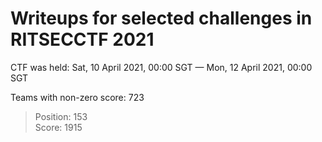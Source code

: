 # Writeups for selected challenges in RITSECCTF 2021

CTF was held: Sat, 10 April 2021, 00:00 SGT — Mon, 12 April 2021, 00:00 SGT

Teams with non-zero score: 723

> Position: 153<br/>
> Score: 1915
